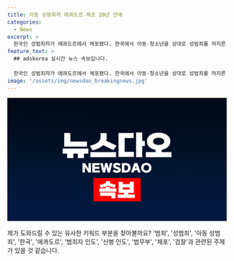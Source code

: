 ```yaml
---
title: 아동 성범죄자 에콰도르 체포 20년 만에
categories:
  - News
excerpt: >
  한국인 성범죄자가 에콰도르에서 체포됐다. 한국에서 아동·청소년을 상대로 성범죄를 저지른 A씨는 20년 만에 경찰에 붙잡혔다. A씨는 한국에서의 성범죄로 기소 중지되었으며, 에콰도르 경찰은 그의 폭력성과 5건의 전과를 확인했다. 법무부는 A씨에 대해 범죄인 인도 청구를 진행 중이며, 에콰도르 당국은 피구금자 신병을 한국으로 인도할 예정이다. A씨의 과거 이력과 현황에 대한 정보는 계속해서 공개될 예정이다. #에콰도르 #아동성범죄자
feature_text: >
  ## adskorea 실시간 뉴스 속보입니다.

  한국인 성범죄자가 에콰도르에서 체포됐다. 한국에서 아동·청소년을 상대로 성범죄를 저지른 A씨는 20년 만에 경찰에 붙잡혔다. A씨는 한국에서의 성범죄로 기소 중지되었으며, 에콰도르 경찰은 그의 폭력성과 5건의 전과를 확인했다. 법무부는 A씨에 대해 범죄인 인도 청구를 진행 중이며, 에콰도르 당국은 피구금자 신병을 한국으로 인도할 예정이다. A씨의 과거 이력과 현황에 대한 정보는 계속해서 공개될 예정이다. #에콰도르 #아동성범죄자
image: '/assets/img/newsdao_breakingnews.jpg'
---
```


<p><img src="/assets/img/newsdao_breakingnews.jpg" alt="adskorea 속보" /></p>

<p>제가 도와드릴 수 있는 유사한 키워드 부분을 찾아볼까요? '범죄', '성범죄', '아동 성범죄', '한국', '에콰도르', '범죄자 인도', '신병 인도', '법무부', '체포', '검찰'과 관련된 주제가 있을 것 같습니다.</p>

